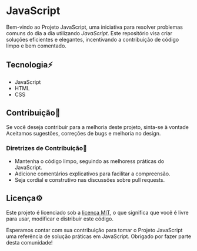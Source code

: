 # JavaScript
 Bem-vindo ao Projeto JavaScript, uma iniciativa para resolver problemas comuns do dia a dia utilizando *JavaScript*. Este repositório visa criar soluções eficientes e elegantes, incentivando a contribuição de código limpo e bem comentado.

## Tecnologia⚡
* JavaScript
* HTML
* CSS

## Contribuição📂
 Se você deseja contribuir para a melhoria deste projeto, sinta-se à vontade Aceitamos sugestões, correções de bugs e melhoria no design.

### Diretrizes de Contribuição📌
* Mantenha o código limpo, seguindo as melhoress práticas do JavaScript.
* Adicione comentários explicativos para facilitar a compreensão.
* Seja cordial e construtivo nas discussões sobre pull requests.

## Licença⚙️
 Este projeto é licenciado sob a [licença MIT](LICENSA), o que significa que você é livre para usar, modificar e distribuir este código.
 
 Esperamos contar com sua contribuição para tomar o Projeto JavaScript uma referência de solução práticas em JavaScript. Obrigado por fazer parte desta comunidade!
